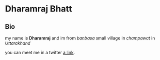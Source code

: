 # Dharamraj Bhatt

## Bio

my name is **Dharamraj** and im from *banbasa* small village in *champawat* in *Uttarakhand*

you can meet me in a twitter [a link](https://www.twitter.com/dharamraj).



